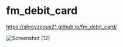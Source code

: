 # fm_debit_card

https://shreyzeous21.github.io/fm_debit_card/


![Screenshot (12)](https://user-images.githubusercontent.com/79036238/209915736-b99ea978-ac2a-4ff6-963c-e8ff910d6056.png)
